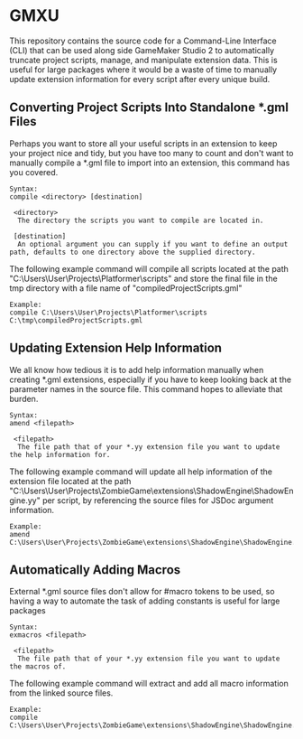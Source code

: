 # GMXU

This repository contains the source code for a Command-Line Interface (CLI) that can be used along side GameMaker Studio 2 to automatically truncate project scripts, manage, and manipulate extension data. This is useful for large packages where it would be a waste of time to manually update extension information for every script after every unique build.

## Converting Project Scripts Into Standalone *.gml Files
Perhaps you want to store all your useful scripts in an extension to keep your project nice and tidy, but you have too many to count and don't want to manually compile a *.gml file to import into an extension, this command has you covered.
```
Syntax:
compile <directory> [destination]

 <directory>
  The directory the scripts you want to compile are located in.
  
 [destination]
  An optional argument you can supply if you want to define an output path, defaults to one directory above the supplied directory.
```
The following example command will compile all scripts located at the path "C:\Users\User\Projects\Platformer\scripts" and store the final file in the tmp directory with a file name of "compiledProjectScripts.gml"
```
Example:
compile C:\Users\User\Projects\Platformer\scripts C:\tmp\compiledProjectScripts.gml
```

## Updating Extension Help Information
We all know how tedious it is to add help information manually when creating *.gml extensions, especially if you have to keep looking back at the parameter names in the source file. This command hopes to alleviate that burden.
```
Syntax:
amend <filepath>

 <filepath>
  The file path that of your *.yy extension file you want to update the help information for.
```
The following example command will update all help information of the extension file located at the path "C:\Users\User\Projects\ZombieGame\extensions\ShadowEngine\ShadowEngine.yy" per script, by referencing the source files for JSDoc argument information.
```
Example:
amend C:\Users\User\Projects\ZombieGame\extensions\ShadowEngine\ShadowEngine.yy
```

## Automatically Adding Macros
External *.gml source files don't allow for #macro tokens to be used, so having a way to automate the task of adding constants is useful for large packages
```
Syntax:
exmacros <filepath>

 <filepath>
  The file path that of your *.yy extension file you want to update the macros of.
```
The following example command will extract and add all macro information from the linked source files.
```
Example:
compile C:\Users\User\Projects\ZombieGame\extensions\ShadowEngine\ShadowEngine.yy
```